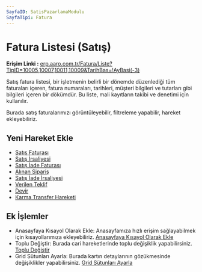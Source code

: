 ```yaml
---
SayfaID: SatisPazarlamaModulu
SayfaTipi: Fatura
---
```


# Fatura Listesi (Satış)

**Erişim Linki :** [erp.aaro.com.tr/Fatura/Liste?TipID=10005,10007,10011,10009&TarihBas=!AyBasi(-3)](https://erp.aaro.com.tr/Fatura/Liste?TipID=10005,10007,10011,10009&TarihBas=!AyBasi(-3))

Satış fatura listesi, bir işletmenin belirli bir dönemde düzenlediği tüm faturaları içeren, fatura numaraları, tarihleri, müşteri bilgileri ve tutarları gibi bilgileri içeren bir dökümdür. 
Bu liste, mali kayıtların takibi ve denetimi için kullanılır.

Burada satış faturalarımızı görüntüleyebilir, filtreleme yapabilir, hareket ekleyebiliriz.

## Yeni Hareket Ekle

- [Satış Faturası](../TemelHareketler/SatisFaturasi.md)
- [Satış İrsaliyesi](../TemelHareketler/SatisIrsaliyesi.md)
- [Satış İade Faturası](../TemelHareketler/SatisIadeFaturasi.md)
- [Alınan Sipariş](../TemelHareketler/AlinanSiparis.md)
- [Satış İade İrsaliyesi](../TemelHareketler/SatisIadeIrsaliyesi.md)
- [Verilen Teklif](../TemelHareketler/VerilenTeklif.md)
- [Devir](../TemelHareketler/Devir.md)
- [Karma Transfer Hareketi](../TemelHareketler/KarmaTransferHareketi.md)

## Ek İşlemler

- Anasayfaya Kısayol Olarak Ekle: Anasayfamıza hızlı erişim sağlayabilmek için kısayollarımıza ekleyebiliriz. [Anasayfaya Kısayol Olarak Ekle](../TemelOzellikler/KisaYollaraEkleme.md)
- Toplu Değiştir: Burada cari hareketlerinde toplu değişiklik yapabilirsiniz. [Toplu Değiştir](../TemelOzellikler/TopluDegistir.md)
- Grid Sütunları Ayarla: Burada kartın detaylarının gözükmesinde değişiklikler yapabilirsiniz. [Grid Sütunları Ayarla](../TemelOzellikler/GridSutunAyarlari.md)
